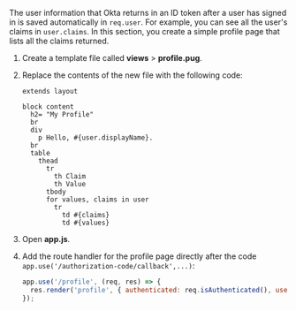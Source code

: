 The user information that Okta returns in an ID token after a user has signed in is saved automatically in `req.user`. For example, you can see all the user's claims in `user.claims`. In this section, you create a simple profile page that lists all the claims returned.

1. Create a template file called **views** > **profile.pug**.
1. Replace the contents of the new file with the following code:

   ```pug
   extends layout

   block content
     h2= "My Profile"
     br
     div
       p Hello, #{user.displayName}.
     br
     table
       thead
         tr
           th Claim
           th Value
         tbody
         for values, claims in user
           tr
             td #{claims}
             td #{values}
   ```

1. Open **app.js**.
1. Add the route handler for the profile page directly after the code `app.use('/authorization-code/callback',...)`:

   ```js
   app.use('/profile', (req, res) => {
     res.render('profile', { authenticated: req.isAuthenticated(), user: req.user });
   });
   ```
